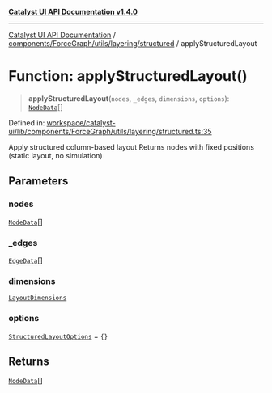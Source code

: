 [**Catalyst UI API Documentation v1.4.0**](../../../../../../README.md)

---

[Catalyst UI API Documentation](../../../../../../README.md) / [components/ForceGraph/utils/layering/structured](../README.md) / applyStructuredLayout

# Function: applyStructuredLayout()

> **applyStructuredLayout**(`nodes`, `_edges`, `dimensions`, `options`): [`NodeData`](../../../../../../ForceGraph/types/interfaces/NodeData.md)[]

Defined in: [workspace/catalyst-ui/lib/components/ForceGraph/utils/layering/structured.ts:35](https://github.com/TheBranchDriftCatalyst/catalyst-ui/blob/main/lib/components/ForceGraph/utils/layering/structured.ts#L35)

Apply structured column-based layout
Returns nodes with fixed positions (static layout, no simulation)

## Parameters

### nodes

[`NodeData`](../../../../../../ForceGraph/types/interfaces/NodeData.md)[]

### \_edges

[`EdgeData`](../../../../../../ForceGraph/types/interfaces/EdgeData.md)[]

### dimensions

[`LayoutDimensions`](../../../../../../ForceGraph/utils/layouts/interfaces/LayoutDimensions.md)

### options

[`StructuredLayoutOptions`](../interfaces/StructuredLayoutOptions.md) = `{}`

## Returns

[`NodeData`](../../../../../../ForceGraph/types/interfaces/NodeData.md)[]
